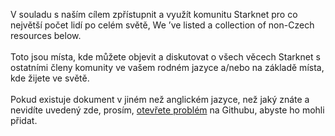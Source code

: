 V souladu s naším cílem zpřístupnit a využít komunitu Starknet pro co největší počet lidí po celém světě, We ’ve listed a collection of non-Czech resources below.\
\
Toto jsou místa, kde můžete objevit a diskutovat o všech věcech Starknet s ostatními členy komunity ve vašem rodném jazyce a/nebo na základě místa, kde žijete ve světě. \
\
Pokud existuje dokument v jiném než anglickém jazyce, než jaký znáte a nevidíte uvedený zde, prosím, [otevřete problém](https://github.com/starknet-io/starknet-website/issues) na Githubu, abyste ho mohli přidat.